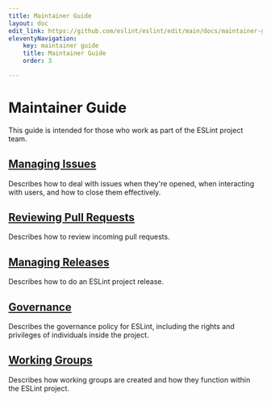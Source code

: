 ```yaml
---
title: Maintainer Guide
layout: doc
edit_link: https://github.com/eslint/eslint/edit/main/docs/maintainer-guide/README.md
eleventyNavigation:
    key: maintainer guide 
    title: Maintainer Guide 
    order: 3

---
```

<!-- Note: No pull requests accepted for this file. See README.md in the root directory for details. -->

# Maintainer Guide

This guide is intended for those who work as part of the ESLint project team.

## [Managing Issues](issues)

Describes how to deal with issues when they're opened, when interacting with users, and how to close them effectively.

## [Reviewing Pull Requests](pullrequests)

Describes how to review incoming pull requests.

## [Managing Releases](releases)

Describes how to do an ESLint project release.

## [Governance](governance)

Describes the governance policy for ESLint, including the rights and privileges of individuals inside the project.

## [Working Groups](working-groups)

Describes how working groups are created and how they function within the ESLint project.
